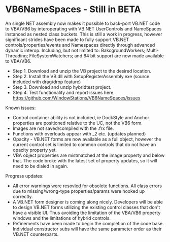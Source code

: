 # VB6NameSpaces - Still in BETA
An single NET assembly now makes it possible to back-port VB.NET code to VBA/VB6 by interoperating with VB.NET UserControls and NameSpaces instanced as nested class buckets.
This is still a work in progress, however significant strides have been made to fully support VB.NET controls/properties/events and Namespaces directly through advanced dynamic interop. Including, but not limited to: BakcgroundWorkers; Multi-Threading; FileSystemWatchers; and 64 bit support are now made available to VBA/VB6.

* Step 1.  Download and unzip the VB project to the desired location.
* Step 2.  Install the VB.dll with SetupRegisterAssembly.exe (source included with drag/drop feature)
* Step 3.  Download and unzip hybridtest project.
* Step 4.  Test functionality and report issues here https://github.com/WindowStations/VB6NameSpaces/issues

Known issues:
* Control container ability is not included, ie DockStyle and Anchor properties are positioned relative to the UC, not the VB6 form.
* Images are not saved/compiled with the .frx file.
* Functions with overloads appear with _2 etc.  (updates planned)
* Opacity - VB.NET forms are now available as a full object, however the current control set is limited to common controls that do not have an opacity property yet.
* VBA object properties are mistmatched at the image property and below that.   The code broke with the latest set of property updates, so it will need to be dialed in again.

Progress updates:
* All error warnings were resovled for obsolete functions.  All class errors due to missing/wrong-type properties/params were hooked up correctly.
* A VB.NET form designer is coming along nicely.  Developers will be able to design VB.NET forms utilizing the existing control classes that don't have a visible UI.  Thus avoiding the limitation of the VBA/VB6 property windows and the limitations of hybrid controls.
* Refinements have been made to begin the completion of the code base.  Individual constructor subs will have the same parameter order as their VB.NET counterparts.
